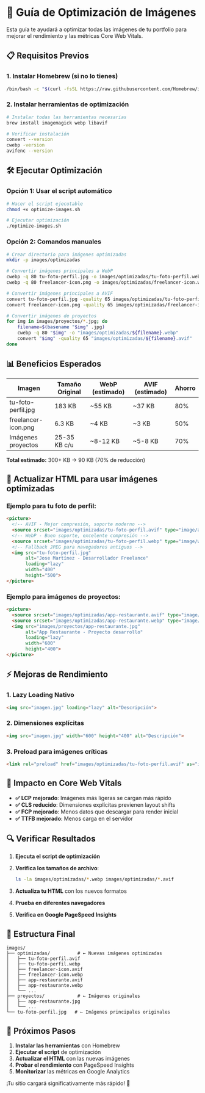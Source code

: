 # 🚀 Guía de Optimización de Imágenes

Esta guía te ayudará a optimizar todas las imágenes de tu portfolio para mejorar el rendimiento y las métricas Core Web Vitals.

## 📋 Requisitos Previos

### 1. Instalar Homebrew (si no lo tienes)
```bash
/bin/bash -c "$(curl -fsSL https://raw.githubusercontent.com/Homebrew/install/HEAD/install.sh)"
```

### 2. Instalar herramientas de optimización
```bash
# Instalar todas las herramientas necesarias
brew install imagemagick webp libavif

# Verificar instalación
convert --version
cwebp -version
avifenc --version
```

## 🛠️ Ejecutar Optimización

### Opción 1: Usar el script automático
```bash
# Hacer el script ejecutable
chmod +x optimize-images.sh

# Ejecutar optimización
./optimize-images.sh
```

### Opción 2: Comandos manuales
```bash
# Crear directorio para imágenes optimizadas
mkdir -p images/optimizadas

# Convertir imágenes principales a WebP
cwebp -q 80 tu-foto-perfil.jpg -o images/optimizadas/tu-foto-perfil.webp
cwebp -q 80 freelancer-icon.png -o images/optimizadas/freelancer-icon.webp

# Convertir imágenes principales a AVIF  
convert tu-foto-perfil.jpg -quality 65 images/optimizadas/tu-foto-perfil.avif
convert freelancer-icon.png -quality 65 images/optimizadas/freelancer-icon.avif

# Convertir imágenes de proyectos
for img in images/proyectos/*.jpg; do
    filename=$(basename "$img" .jpg)
    cwebp -q 80 "$img" -o "images/optimizadas/${filename}.webp"
    convert "$img" -quality 65 "images/optimizadas/${filename}.avif"
done
```

## 📊 Beneficios Esperados

| Imagen | Tamaño Original | WebP (estimado) | AVIF (estimado) | Ahorro |
|--------|-----------------|-----------------|-----------------|--------|
| tu-foto-perfil.jpg | 183 KB | ~55 KB | ~37 KB | 80% |
| freelancer-icon.png | 6.3 KB | ~4 KB | ~3 KB | 50% |
| Imágenes proyectos | 25-35 KB c/u | ~8-12 KB | ~5-8 KB | 70% |

**Total estimado:** 300+ KB → 90 KB (70% de reducción)

## 🎯 Actualizar HTML para usar imágenes optimizadas

### Ejemplo para tu foto de perfil:
```html
<picture>
  <!-- AVIF - Mejor compresión, soporte moderno -->
  <source srcset="images/optimizadas/tu-foto-perfil.avif" type="image/avif">
  <!-- WebP - Buen soporte, excelente compresión -->
  <source srcset="images/optimizadas/tu-foto-perfil.webp" type="image/webp">
  <!-- Fallback JPEG para navegadores antiguos -->
  <img src="tu-foto-perfil.jpg" 
       alt="Jose Martínez - Desarrollador Freelance" 
       loading="lazy" 
       width="400" 
       height="500">
</picture>
```

### Ejemplo para imágenes de proyectos:
```html
<picture>
  <source srcset="images/optimizadas/app-restaurante.avif" type="image/avif">
  <source srcset="images/optimizadas/app-restaurante.webp" type="image/webp">
  <img src="images/proyectos/app-restaurante.jpg" 
       alt="App Restaurante - Proyecto desarrollo" 
       loading="lazy"
       width="600" 
       height="400">
</picture>
```

## ⚡ Mejoras de Rendimiento

### 1. **Lazy Loading Nativo**
```html
<img src="imagen.jpg" loading="lazy" alt="Descripción">
```

### 2. **Dimensiones explícitas**
```html
<img src="imagen.jpg" width="600" height="400" alt="Descripción">
```

### 3. **Preload para imágenes críticas**
```html
<link rel="preload" href="images/optimizadas/tu-foto-perfil.avif" as="image" imagesrcset="images/optimizadas/tu-foto-perfil.avif 1x" imagesizes="50vw">
```

## 🎯 Impacto en Core Web Vitals

- **✅ LCP mejorado**: Imágenes más ligeras se cargan más rápido
- **✅ CLS reducido**: Dimensiones explícitas previenen layout shifts  
- **✅ FCP mejorado**: Menos datos que descargar para render inicial
- **✅ TTFB mejorado**: Menos carga en el servidor

## 🔍 Verificar Resultados

1. **Ejecuta el script de optimización**
2. **Verifica los tamaños de archivo**:
   ```bash
   ls -la images/optimizadas/*.webp images/optimizadas/*.avif
   ```

3. **Actualiza tu HTML** con los nuevos formatos
4. **Prueba en diferentes navegadores**
5. **Verifica en Google PageSpeed Insights**

## 📁 Estructura Final
```
images/
├── optimizadas/          # ← Nuevas imágenes optimizadas
│   ├── tu-foto-perfil.avif
│   ├── tu-foto-perfil.webp
│   ├── freelancer-icon.avif
│   ├── freelancer-icon.webp
│   ├── app-restaurante.avif
│   ├── app-restaurante.webp
│   └── ...
├── proyectos/            # ← Imágenes originales
│   ├── app-restaurante.jpg
│   └── ...
└── tu-foto-perfil.jpg   # ← Imágenes principales originales
```

## 🚀 Próximos Pasos

1. **Instalar las herramientas** con Homebrew
2. **Ejecutar el script** de optimización  
3. **Actualizar el HTML** con las nuevas imágenes
4. **Probar el rendimiento** con PageSpeed Insights
5. **Monitorizar** las métricas en Google Analytics

¡Tu sitio cargará significativamente más rápido! 🎉